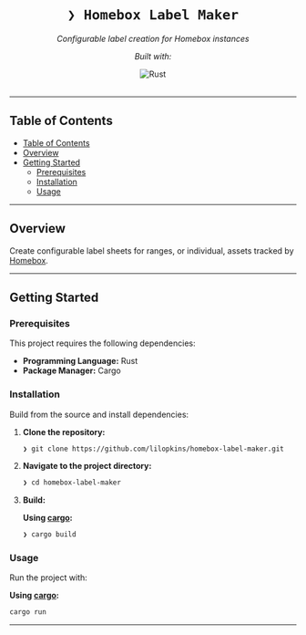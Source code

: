 <div id="top">

<!-- HEADER STYLE: CLASSIC -->
<div align="center">

# <code>❯ Homebox Label Maker</code>

<em>Configurable label creation for Homebox instances</em>

<!-- BADGES -->
<!-- local repository, no metadata badges. -->

<em>Built with:</em>

<img src="https://img.shields.io/badge/Rust-000000.svg?style=default&logo=Rust&logoColor=white" alt="Rust">

</div>
<br>

---

## Table of Contents

- [Table of Contents](#table-of-contents)
- [Overview](#overview)
- [Getting Started](#getting-started)
    - [Prerequisites](#prerequisites)
    - [Installation](#installation)
    - [Usage](#usage)

---

## Overview

Create configurable label sheets for ranges, or individual, assets tracked by [Homebox](https://homebox.software/).

---

## Getting Started

### Prerequisites

This project requires the following dependencies:

- **Programming Language:** Rust
- **Package Manager:** Cargo

### Installation

Build from the source and install dependencies:

1. **Clone the repository:**

    ```sh
    ❯ git clone https://github.com/lilopkins/homebox-label-maker.git
    ```

2. **Navigate to the project directory:**

    ```sh
    ❯ cd homebox-label-maker
    ```

3. **Build:**

	**Using [cargo](https://www.rust-lang.org/):**

	```sh
	❯ cargo build
	```

### Usage

Run the project with:

**Using [cargo](https://www.rust-lang.org/):**
```sh
cargo run
```

---
